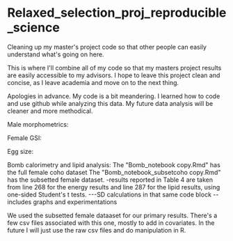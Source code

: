 # Relaxed_selection_proj_reproducible_science
Cleaning up my master's project code so that other people can easily understand what's going on here.

This is where I'll combine all of my code so that my masters project results are easily accessible to my advisors. I hope to leave this project clean and concise, as I leave academia and move on to the next thing.

Apologies in advance. My code is a bit meandering. I learned how to code and use github while analyzing this data. My future data analysis will be cleaner and more methodical.


Male morphometrics:

Female GSI:

Egg size:

Bomb calorimetry and lipid analysis:
The "Bomb_notebook copy.Rmd" has the full female coho dataset
The "Bomb_notebook_subsetcoho copy.Rmd" has the subsetted female dataset.
-results reported in Table 4 are taken from line 268 for the energy results and line 287 for the lipid results, using one-sided Student's t tests.
---SD calculations in that same code block
--includes graphs and experimentations

We used the subsetted female dataaset for our primary results.
There's a few csv files associated with this one, mostly to add in covariates. In the future I will just use the raw csv files and do manipulation in R. 

